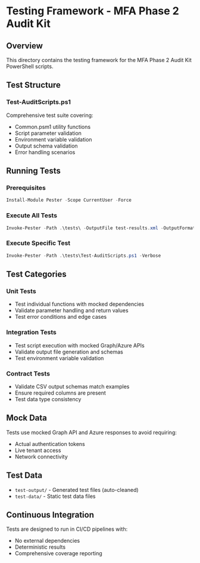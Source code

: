 # Testing Framework - MFA Phase 2 Audit Kit

## Overview
This directory contains the testing framework for the MFA Phase 2 Audit Kit PowerShell scripts.

## Test Structure

### Test-AuditScripts.ps1
Comprehensive test suite covering:
- Common.psm1 utility functions
- Script parameter validation
- Environment variable validation
- Output schema validation
- Error handling scenarios

## Running Tests

### Prerequisites
```powershell
Install-Module Pester -Scope CurrentUser -Force
```

### Execute All Tests
```powershell
Invoke-Pester -Path .\tests\ -OutputFile test-results.xml -OutputFormat NUnitXml
```

### Execute Specific Test
```powershell
Invoke-Pester -Path .\tests\Test-AuditScripts.ps1 -Verbose
```

## Test Categories

### Unit Tests
- Test individual functions with mocked dependencies
- Validate parameter handling and return values
- Test error conditions and edge cases

### Integration Tests
- Test script execution with mocked Graph/Azure APIs
- Validate output file generation and schemas
- Test environment variable validation

### Contract Tests
- Validate CSV output schemas match examples
- Ensure required columns are present
- Test data type consistency

## Mock Data
Tests use mocked Graph API and Azure responses to avoid requiring:
- Actual authentication tokens
- Live tenant access
- Network connectivity

## Test Data
- `test-output/` - Generated test files (auto-cleaned)
- `test-data/` - Static test data files

## Continuous Integration
Tests are designed to run in CI/CD pipelines with:
- No external dependencies
- Deterministic results
- Comprehensive coverage reporting
